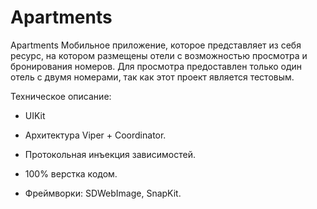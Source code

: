 # Apartments
Apartments Мобильное приложение, которое представляет из себя ресурс, на котором размещены отели с возможностью просмотра и бронирования номеров.
Для просмотра предоставлен только один отель с двумя номерами, так как этот проект является тестовым.


Техническое описание:

- UIKit

- Архитектура Viper + Coordinator.

- Протокольная инъекция зависимостей.

- 100% верстка кодом.

- Фреймворки: SDWebImage, SnapKit.
